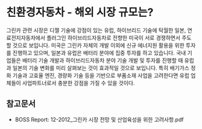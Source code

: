 # 친환경자동차 - 해외 시장 규모는?

그린카 관련 시장은 디젤 기술에 강점이 있는 유럽, 하이브리드 기술에 탁월한 일본, 연료전지자동차에서 플러그인 하이브리드자동차로 전향한 미국이 서로 경쟁하면서 주도할 것으로 보입니다. 미국은 그린카 자체의 개발 이외에 신규 에너지원 활용을 위한 투자를 진행하고 있으며, 일본과 유럽은 배터리 분야에 집중 투자를 하고 있습니다. 국내 기업들은 배터리 기술 개발과 하이브리드자동차 분야 기술 개발 및 투자를 진행할 때 유럽과 일본의 기술 변화를 미리 살펴보는 것이 효과적일 것으로 보입니다. 특히 배기가스 정화 기술과 고효율 엔진, 경량화 기술 등을 기반으로 부품소재 사업을 고려한다면 유럽 업체들이 사업파트너로서 충분한 강점을 가질 수 있을 것이다.

## 참고문서
 - BOSS Report: 12-2012_그린카 시장 전망 및 산업육성을 위한 고려사항.pdf

